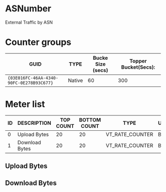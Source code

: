 # ASNumber 

External Traffic by ASN

# Counter groups
| GUID                                     | TYPE   | Bucke Size (secs) | Topper Bucket(Secs): |
| ---------------------------------------- | ------ | ----------------- | -------------------- |
| `{03E016FC-46AA-4340-90FC-0E278B93C677}` | Native | 60                | 300                  |

# Meter list

| ID  | DESCRIPTION                | TOP COUNT | BOTTOM COUNT | TYPE            | UNITS   |
| --- | -------------------------- | --------- | ------------ | --------------- | ------- |
| 0   | Upload Bytes               | 20        | 20           | VT_RATE_COUNTER | Bps     |
| 1   | Download Bytes             | 20        | 20           | VT_RATE_COUNTER | Bps     |

## Upload Bytes

## Download Bytes

